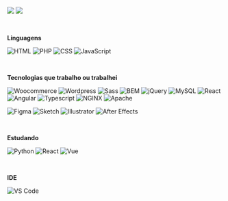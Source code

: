 <p>
<a href="https://www.linkedin.com/in/felipedefarias/"><img src="https://img.shields.io/badge/linkedin-%230077B5.svg?&style=for-the-badge&logo=linkedin&logoColor=white" /></a>
<a href="https://codepen.io/felipedefarias/"><img src="https://img.shields.io/badge/codepen-%23000000.svg?&style=for-the-badge&logo=codepen&logoColor=white" /></a>
</p>

<br>

**Linguagens**

![HTML](https://img.shields.io/badge/-HTML-494649?style=flat-square&logoColor=fff&logo=HTML5)
![PHP](https://img.shields.io/badge/-PHP-494649?style=flat-square&logoColor=fff&logo=PHP)
![CSS](https://img.shields.io/badge/-CSS-494649?style=flat-square&logoColor=fff&logo=CSS3)
![JavaScript](https://img.shields.io/badge/-JavaScript-494649?style=flat-square&logoColor=fff&logo=JavaScript)

<br>

**Tecnologias que trabalho ou trabalhei**

![Woocommerce](https://img.shields.io/badge/-Woocommerce-494649?style=flat-square&logoColor=fff&logo=Woocommerce)
![Wordpress](https://img.shields.io/badge/-Wordpress-494649?style=flat-square&logoColor=fff&logo=Wordpress)
![Sass](https://img.shields.io/badge/-Sass-494649?style=flat-square&logoColor=fff&logo=Sass)
![BEM](https://img.shields.io/badge/-BEM-494649?style=flat-square&logoColor=fff&logo=BEM)
![jQuery](https://img.shields.io/badge/-jQuery-494649?style=flat-square&logoColor=fff&logo=jQuery)
![MySQL](https://img.shields.io/badge/-MySQL-494649?style=flat-square&logoColor=fff&logo=MySQL)
![React](https://img.shields.io/badge/-React-494649?style=flat-square&logoColor=fff&logo=React)
![Angular](https://img.shields.io/badge/-Angular-494649?style=flat-square&logoColor=fff&logo=Angular)
![Typescript](https://img.shields.io/badge/-Typescript-494649?style=flat-square&logoColor=fff&logo=Typescript)
![NGINX](https://img.shields.io/badge/-NGINX-494649?style=flat-square&logoColor=fff&logo=NGINX)
![Apache](https://img.shields.io/badge/-Apache-494649?style=flat-square&logoColor=fff&logo=Apache)

![Figma](https://img.shields.io/badge/-Figma-494649?style=flat-square&logoColor=fff&logo=Figma)
![Sketch](https://img.shields.io/badge/-Sketch-494649?style=flat-square&logoColor=fff&logo=Sketch)
![Illustrator](https://img.shields.io/badge/-Illustrator-494649?style=flat-square&logoColor=fff&logo=Illustrator)
![After Effects](https://img.shields.io/badge/-After%20Effects-494649?style=flat-square&logoColor=fff)

<br>

**Estudando**

![Python](https://img.shields.io/badge/-Python-494649?style=flat&logo=Python&logoColor=fff)
![React](https://img.shields.io/badge/-React-494649?style=flat&logo=React&logoColor=fff)
![Vue](https://img.shields.io/badge/-Vue.js-494649?style=flat&logo=Vue.js&logoColor=fff)

<br>

**IDE**

![VS Code](https://img.shields.io/badge/-VS%20Code-494649?style=flat&logo=visual-studio-code&logoColor=007ACC)